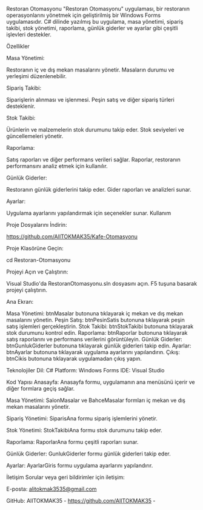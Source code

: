 Restoran Otomasyonu
"Restoran Otomasyonu" uygulaması, bir restoranın operasyonlarını yönetmek için geliştirilmiş bir Windows Forms uygulamasıdır. C# dilinde yazılmış bu uygulama, masa yönetimi, sipariş takibi, stok yönetimi, raporlama, günlük giderler ve ayarlar gibi çeşitli işlevleri destekler.

Özellikler

Masa Yönetimi:

Restoranın iç ve dış mekan masalarını yönetir.
Masaların durumu ve yerleşimi düzenlenebilir.

Sipariş Takibi:

Siparişlerin alınması ve işlenmesi.
Peşin satış ve diğer sipariş türleri desteklenir.

Stok Takibi:

Ürünlerin ve malzemelerin stok durumunu takip eder.
Stok seviyeleri ve güncellemeleri yönetir.

Raporlama:

Satış raporları ve diğer performans verileri sağlar.
Raporlar, restoranın performansını analiz etmek için kullanılır.

Günlük Giderler:

Restoranın günlük giderlerini takip eder.
Gider raporları ve analizleri sunar.

Ayarlar:

Uygulama ayarlarını yapılandırmak için seçenekler sunar.
Kullanım

Proje Dosyalarını İndirin:

https://github.com/AlITOKMAK35/Kafe-Otomasyonu

Proje Klasörüne Geçin:

cd Restoran-Otomasyonu

Projeyi Açın ve Çalıştırın:

Visual Studio'da RestoranOtomasyonu.sln dosyasını açın.
F5 tuşuna basarak projeyi çalıştırın.

Ana Ekran:

Masa Yönetimi: btnMasalar butonuna tıklayarak iç mekan ve dış mekan masalarını yönetin.
Peşin Satış: btnPesinSatis butonuna tıklayarak peşin satış işlemleri gerçekleştirin.
Stok Takibi: btnStokTakibi butonuna tıklayarak stok durumunu kontrol edin.
Raporlama: btnRaporlar butonuna tıklayarak satış raporlarını ve performans verilerini görüntüleyin.
Günlük Giderler: btnGunlukGiderler butonuna tıklayarak günlük giderleri takip edin.
Ayarlar: btnAyarlar butonuna tıklayarak uygulama ayarlarını yapılandırın.
Çıkış: btnCikis butonuna tıklayarak uygulamadan çıkış yapın.

Teknolojiler
Dil: C#
Platform: Windows Forms
IDE: Visual Studio

Kod Yapısı
Anasayfa: Anasayfa formu, uygulamanın ana menüsünü içerir ve diğer formlara geçiş sağlar.

Masa Yönetimi: SalonMasalar ve BahceMasalar formları iç mekan ve dış mekan masalarını yönetir.

Sipariş Yönetimi: SiparisAna formu sipariş işlemlerini yönetir.

Stok Yönetimi: StokTakibiAna formu stok durumunu takip eder.

Raporlama: RaporlarAna formu çeşitli raporları sunar.

Günlük Giderler: GunlukGiderler formu günlük giderleri takip eder.

Ayarlar: AyarlarGiris formu uygulama ayarlarını yapılandırır.


İletişim
Sorular veya geri bildirimler için iletişim:

E-posta: alitokmak3535@gmail.com

GitHub: AlITOKMAK35 - https://github.com/AlITOKMAK35 -
